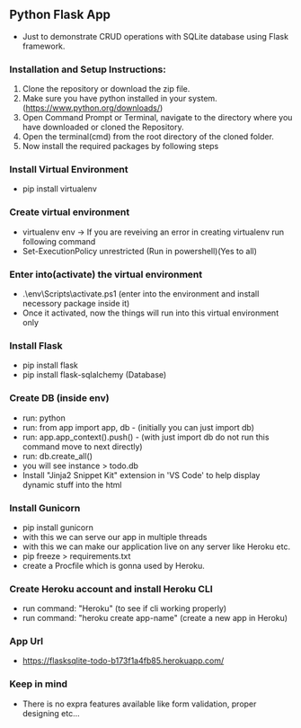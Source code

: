## Python Flask App
- Just to demonstrate CRUD operations with SQLite database using Flask framework.

### Installation and Setup Instructions:
1. Clone the repository or download the zip file.
2. Make sure you have python installed in your system. (https://www.python.org/downloads/)
3. Open Command Prompt or Terminal, navigate to the directory where you have downloaded or cloned the Repository.
3. Open the terminal(cmd) from the root directory of the cloned folder.
4. Now install the required packages by following steps

### Install Virtual Environment
- pip install virtualenv

### Create virtual environment
- virtualenv env 
-> If you are reveiving an error in creating virtualenv run following command
- Set-ExecutionPolicy unrestricted (Run in powershell)(Yes to all)

### Enter into(activate) the virtual environment
- .\env\Scripts\activate.ps1 (enter into the environment and install necessory package inside it)
- Once it activated, now the things will run into this virtual environment only

### Install Flask
- pip install flask
- pip install flask-sqlalchemy (Database)

### Create DB (inside env)
- run: python
- run: from app import app, db - (initially you can just import db)
- run: app.app_context().push() - (with just import db do not run this command move to next directly)
- run: db.create_all()
- you will see instance > todo.db
- Install "Jinja2 Snippet Kit" extension in 'VS Code' to help display dynamic stuff into the html

### Install Gunicorn
- pip install gunicorn
- with this we can serve our app in multiple threads
- with this we can make our application live on any server like Heroku etc.
- pip freeze > requirements.txt
- create a Procfile which is gonna used by Heroku.

### Create Heroku account and install Heroku CLI
- run command: "Heroku" (to see if cli working properly)
- run command: "heroku create app-name" (create a new app in Heroku)

### App Url
- https://flasksqlite-todo-b173f1a4fb85.herokuapp.com/

### Keep in mind
- There is no expra features available like form validation, proper designing etc...